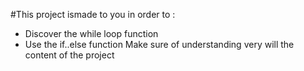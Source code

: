 #This project ismade to you in order to :
* Discover the while loop function
* Use the if..else function
Make sure of understanding very will the content of the project

